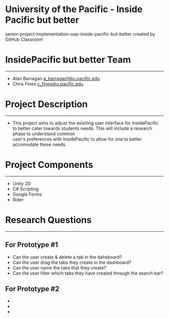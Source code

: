 # University of the Pacific - Inside Pacific but better
senior-project-implementation-uop-inside-pacific-but-better created by GitHub Classroom

# InsidePacific but better Team
-----------------------------
- Alan Barragan a_barragan1@u.pacific.edu
- Chris Fines c_fines@u.pacific.edu

# Project Description
-------------------
  - This project aims to adjust the exisiting user interface for InsidePacific to better cater towards students needs. This will include a research phase to understand common    
    user's preferences with InsidePacific to allow for one to better accomodate these needs.

# Project Components
------------------
  - Unity 2D
  - C# Scripting
  - Google Forms
  - Rider

# Research Questions
------------------
For Prototype #1
----------------
- Can the user create & delete a tab in the dahsboard?
- Can the user drag the tabs they create in the dashboard?
- Can the user name the tabs that they create?
- Can the user filter which tabs they have created through the search bar?

For Prototype #2
----------------
-
-
-

